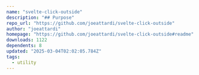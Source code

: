 ```yaml
---
name: "svelte-click-outside"
description: "## Purpose"
repo_url: "https://github.com/joeattardi/svelte-click-outside"
author: "joeattardi"
homepage: "https://github.com/joeattardi/svelte-click-outside#readme"
downloads: 1122
dependents: 8
updated: "2025-03-04T02:02:05.784Z"
tags: 
  - utility
---
```

